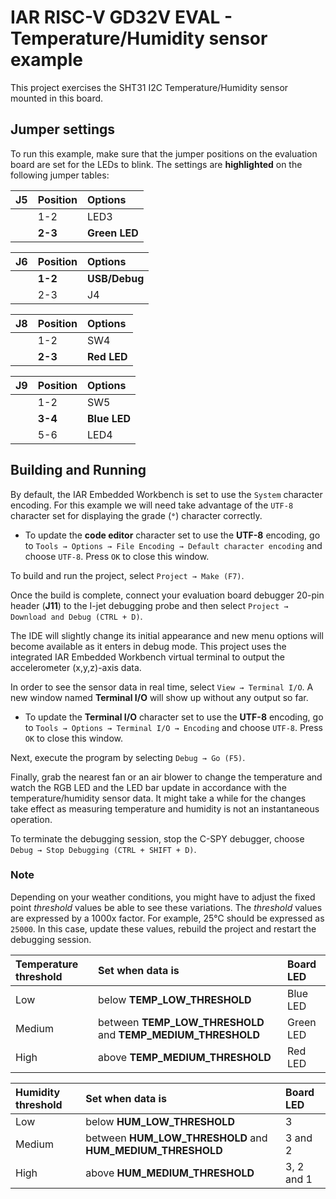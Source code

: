 # IAR RISC-V GD32V EVAL - Temperature/Humidity sensor example

This project exercises the SHT31 I2C Temperature/Humidity sensor mounted in this board.

## Jumper settings

To run this example, make sure that the jumper positions on the evaluation board are set for the LEDs to blink. 
The settings are __highlighted__ on the following jumper tables: 

| __J5__         | __Position__    |  __Options__   |
| :------------- | :-------------- | :------------- |
|                | 1-2             | LED3           |
|                | __2-3__         | __Green LED__  |

| __J6__         | __Position__    |  __Options__   |
| :------------- | :-------------- | :------------- |
|                | __1-2__         | __USB/Debug__  |
|                | 2-3             | J4             |

| __J8__         | __Position__    |  __Options__   |
| :------------- | :-------------- | :------------- |
|                | 1-2             | SW4            |
|                | __2-3__         | __Red LED__    |

| __J9__         | __Position__    |  __Options__   |
| :------------- | :-------------- | :------------- |
|                | 1-2             | SW5            |
|                | __3-4__         | __Blue LED__   |
|                | 5-6             | LED4           |

## Building and Running

By default, the IAR Embedded Workbench is set to use the `System` character encoding. For this example we will need take advantage of the `UTF-8` character set for displaying the grade (__`°`__) character correctly.

* To update the __code editor__ character set to use the __UTF-8__ encoding, go to `Tools → Options → File Encoding → Default character encoding` and choose `UTF-8`. Press `OK` to close this window.

To build and run the project, select `Project → Make (F7)`.

Once the build is complete, connect your evaluation board debugger 20-pin header (__J11__) to the I-jet debugging probe and then select `Project → Download and Debug (CTRL + D)`.

The IDE will slightly change its initial appearance and new menu options will become available as it enters in debug mode.
This project uses the integrated IAR Embedded Workbench virtual terminal to output the accelerometer (x,y,z)-axis data.

In order to see the sensor data in real time, select `View → Terminal I/O`. A new window named __Terminal I/O__ will show up without any output so far.

* To update the __Terminal I/O__ character set to use the __UTF-8__ encoding, go to `Tools → Options → Terminal I/O → Encoding` and choose `UTF-8`. Press `OK` to close this window.

Next, execute the program by selecting `Debug → Go (F5)`.

Finally, grab the nearest fan or an air blower to change the temperature and watch the RGB LED and the LED bar update in accordance with the temperature/humidity sensor data. It might take a while for the changes take effect as measuring temperature and humidity is not an instantaneous operation.

To terminate the debugging session, stop the C-SPY debugger, choose `Debug → Stop Debugging (CTRL + SHIFT + D)`.

### Note

Depending on your weather conditions, you might have to adjust the fixed point _threshold_ values be able to see these variations. The _threshold_ values are expressed by a 1000x factor. For example, 25°C should be expressed as `25000`. In this case, update these values, rebuild the project and restart the debugging session.

| __Temperature threshold__ |  __Set when data is__                                          | __Board LED__  |
| :--------------           | :-------------                                                 | :-------       |
| Low                       | below __TEMP_LOW_THRESHOLD__                                   | Blue LED       |
| Medium                    | between __TEMP_LOW_THRESHOLD__ and __TEMP_MEDIUM_THRESHOLD__   | Green LED      |
| High                      | above __TEMP_MEDIUM_THRESHOLD__                                | Red LED        |

| __Humidity threshold__    |  __Set when data is__                                          | __Board LED__  |
| :--------------           | :-------------                                                 | :--------      |
| Low                       | below __HUM_LOW_THRESHOLD__                                    | 3              |
| Medium                    | between __HUM_LOW_THRESHOLD__ and __HUM_MEDIUM_THRESHOLD__     | 3 and 2        |           
| High                      | above __HUM_MEDIUM_THRESHOLD__                                 | 3, 2 and 1     |
